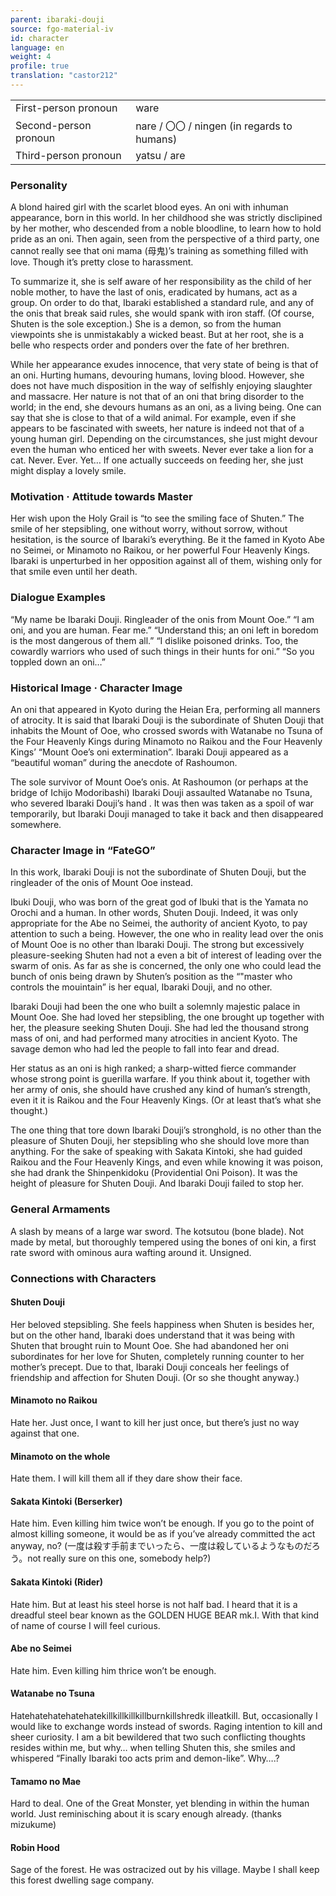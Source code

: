 ```yaml
---
parent: ibaraki-douji
source: fgo-material-iv
id: character
language: en
weight: 4
profile: true
translation: "castor212"
---
```


<table>
  <tr><td>First-person pronoun</td><td>ware</td></tr>
  <tr><td>Second-person pronoun</td><td>nare / 〇〇 / ningen (in regards to humans)</td></tr>
  <tr><td>Third-person pronoun</td><td>yatsu / are</td></tr>
</table>

### Personality

A blond haired girl with the scarlet blood eyes.
An oni with inhuman appearance, born in this world.
In her childhood she was strictly disclipined by her mother, who descended from a noble bloodline, to learn how to hold pride as an oni.
Then again, seen from the perspective of a third party, one cannot really see that oni mama (母鬼)’s training as something filled with love. Though it’s pretty close to harassment.

To summarize it, she is self aware of her responsibility as the child of her noble mother, to have the last of onis, eradicated by humans, act as a group.
On order to do that, Ibaraki established a standard rule, and any of the onis that break said rules, she would spank with iron staff. (Of course, Shuten is the sole exception.)
She is a demon, so from the human viewpoints she is unmistakably a wicked beast. But at her root, she is a belle who respects order and ponders over the fate of her brethren.

While her appearance exudes innocence, that very state of being is that of an oni. Hurting humans, devouring humans, loving blood.
However, she does not have much disposition in the way of selfishly enjoying slaughter and massacre. Her nature is not that of an oni that bring disorder to the world; in the end, she devours humans as an oni, as a living being. One can say that she is close to that of a wild animal.
For example, even if she appears to be fascinated with sweets, her nature is indeed not that of a young human girl. Depending on the circumstances, she just might devour even the human who enticed her with sweets.
Never ever take a lion for a cat.
Never. Ever. Yet…
If one actually succeeds on feeding her, she just might display a lovely smile.

### Motivation · Attitude towards Master

Her wish upon the Holy Grail is “to see the smiling face of Shuten.”
The smile of her stepsibling, one without worry, without sorrow, without hesitation, is the source of Ibaraki’s everything.
Be it the famed in Kyoto Abe no Seimei, or Minamoto no Raikou, or her powerful Four Heavenly Kings. Ibaraki is unperturbed in her opposition against all of them, wishing only for that smile even until her death.

### Dialogue Examples

“My name be Ibaraki Douji. Ringleader of the onis from Mount Ooe.”
“I am oni, and you are human. Fear me.”
“Understand this; an oni left in boredom is the most dangerous of them all.”
“I dislike poisoned drinks. Too, the cowardly warriors who used of such things in their hunts for oni.”
“So you toppled down an oni…”

### Historical Image · Character Image

An oni that appeared in Kyoto during the Heian Era, performing all manners of atrocity.
It is said that Ibaraki Douji is the subordinate of Shuten Douji that inhabits the Mount of Ooe, who crossed swords with Watanabe no Tsuna of the Four Heavenly Kings during Minamoto no Raikou and the Four Heavenly Kings’ “Mount Ooe’s oni extermination”.
Ibaraki Douji appeared as a “beautiful woman” during the anecdote of Rashoumon.

The sole survivor of Mount Ooe’s onis. At Rashoumon (or perhaps at the bridge of Ichijo Modoribashi) Ibaraki Douji assaulted Watanabe no Tsuna, who severed Ibaraki Douji’s hand . It was then was taken as a spoil of war temporarily, but Ibaraki Douji managed to take it back and then disappeared somewhere.

### Character Image in “FateGO”

In this work, Ibaraki Douji is not the subordinate of Shuten Douji, but the ringleader of the onis of Mount Ooe instead.

Ibuki Douji, who was born of the great god of Ibuki that is the Yamata no Orochi and a human. In other words, Shuten Douji. Indeed, it was only appropriate for the Abe no Seimei, the authority of ancient Kyoto, to pay attention to such a being. However, the one who in reality lead over the onis of Mount Ooe is no other than Ibaraki Douji.
The strong but excessively pleasure-seeking Shuten had not a even a bit of interest of leading over the swarm of onis. As far as she is concerned, the only one who could lead the bunch of onis being drawn by Shuten’s position as the “"master who controls the mouintain” is her equal, Ibaraki Douji, and no other.

Ibaraki Douji had been the one who built a solemnly majestic palace in Mount Ooe. She had loved her stepsibling, the one brought up together with her, the pleasure seeking Shuten Douji. She had led the thousand strong mass of oni, and had performed many atrocities in ancient Kyoto. The savage demon who had led the people to fall into fear and dread.

Her status as an oni is high ranked; a sharp-witted fierce commander whose strong point is guerilla warfare.
If you think about it, together with her army of onis, she should have crushed any kind of human’s strength, even it it is Raikou and the Four Heavenly Kings. (Or at least that’s what she thought.)

The one thing that tore down Ibaraki Douji’s stronghold, is no other than the pleasure of Shuten Douji, her stepsibling who she should love more than anything.
For the sake of speaking with Sakata Kintoki, she had guided Raikou and the Four Heavenly Kings, and even while knowing it was poison, she had drank the Shinpenkidoku (Providential Oni Poison). It was the height of pleasure for Shuten Douji.
And Ibaraki Douji failed to stop her.

### General Armaments

A slash by means of a large war sword.
The kotsutou (bone blade). Not made by metal, but thoroughly tempered using the bones of oni kin, a first rate sword with ominous aura wafting around it.
Unsigned.

### Connections with Characters

#### Shuten Douji

Her beloved stepsibling.
She feels happiness when Shuten is besides her, but on the other hand, Ibaraki does understand that it was being with Shuten that brought ruin to Mount Ooe. She had abandoned her oni subordinates for her love for Shuten, completely running counter to her mother’s precept.
Due to that, Ibaraki Douji conceals her feelings of friendship and affection for Shuten Douji. (Or so she thought anyway.)

#### Minamoto no Raikou

Hate her. Just once, I want to kill her just once, but there’s just no way against that one.

#### Minamoto on the whole

Hate them. I will kill them all if they dare show their face.

#### Sakata Kintoki (Berserker)

Hate him. Even killing him twice won’t be enough. If you go to the point of almost killing someone, it would be as if you’ve already committed the act anyway, no? (一度は殺す手前までいったら、一度は殺しているようなものだろう。not really sure on this one, somebody help?)

#### Sakata Kintoki (Rider)

Hate him. But at least his steel horse is not half bad.
I heard that it is a dreadful steel bear known as the GOLDEN HUGE BEAR mk.I. With that kind of name of course I will feel curious.

#### Abe no Seimei

Hate him. Even killing him thrice won’t be enough.

#### Watanabe no Tsuna

Hatehatehatehatehatekillkillkillkillburnkillshredk illeatkill.
But, occasionally I would like to exchange words instead of swords. Raging intention to kill and sheer curiosity. I am a bit bewildered that two such conflicting thoughts resides within me, but why… when telling Shuten this, she smiles and whispered “Finally Ibaraki too acts prim and demon-like”. Why….?

#### Tamamo no Mae

Hard to deal. One of the Great Monster, yet blending in within the human world. Just reminisching about it is scary enough already. (thanks mizukume)

#### Robin Hood

Sage of the forest. He was ostracized out by his village. Maybe I shall keep this forest dwelling sage company.
